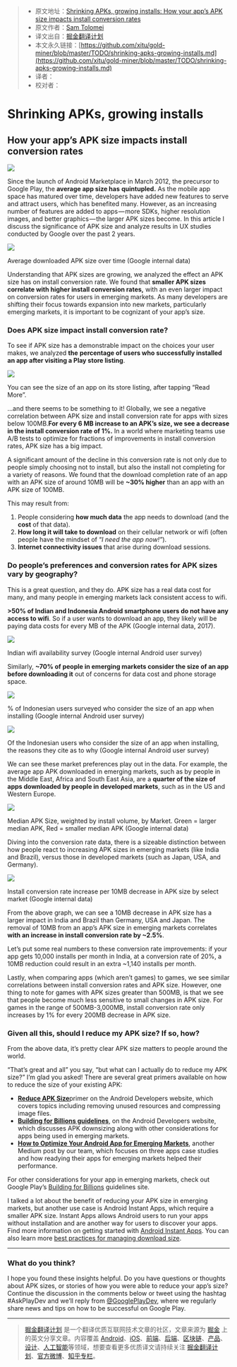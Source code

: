 > * 原文地址：[Shrinking APKs, growing installs: How your app’s APK size impacts install conversion rates](https://medium.com/googleplaydev/shrinking-apks-growing-installs-5d3fcba23ce2)
> * 原文作者：[Sam Tolomei](https://medium.com/@samueltolomei?source=post_header_lockup)
> * 译文出自：[掘金翻译计划](https://github.com/xitu/gold-miner)
> * 本文永久链接：[https://github.com/xitu/gold-miner/blob/master/TODO/shrinking-apks-growing-installs.md](https://github.com/xitu/gold-miner/blob/master/TODO/shrinking-apks-growing-installs.md)
> * 译者：
> * 校对者：

# Shrinking APKs, growing installs

## How your app’s APK size impacts install conversion rates

![](https://cdn-images-1.medium.com/max/800/0*f1gQ1k1n3_d4-x9t.)

Since the launch of Android Marketplace in March 2012, the precursor to Google Play, the **average app size has** **quintupled.** As the mobile app space has matured over time, developers have added new features to serve and attract users, which has benefited many. However, as an increasing number of features are added to apps — more SDKs, higher resolution images, and better graphics — the larger APK sizes become. In this article I discuss the significance of APK size and analyze results in UX studies conducted by Google over the past 2 years.

![](https://cdn-images-1.medium.com/max/800/0*nLLV6VxsHaagxgCk.)

Average downloaded APK size over time (Google internal data)

Understanding that APK sizes are growing, we analyzed the effect an APK size has on install conversion rate. We found that **smaller APK sizes correlate with higher install conversion rates,** with an even larger impact on conversion rates for users in emerging markets. As many developers are shifting their focus towards expansion into new markets, particularly emerging markets, it is important to be cognizant of your app’s size.

### **Does APK size impact install conversion rate?**

To see if APK size has a demonstrable impact on the choices your user makes, we analyzed **the** **percentage of users who successfully installed an app after visiting a Play store listing**.

![](https://cdn-images-1.medium.com/max/800/1*XxnZXaLarvTKJD-pnhVBUg.png)

You can see the size of an app on its store listing, after tapping “Read More”.

…and there seems to be something to it! Globally, we see a negative correlation between APK size and install conversion rate for apps with sizes below 100MB.**For every 6 MB increase to an APK’s size, we see a decrease in the install conversion rate of 1%.** In a world where marketing teams use A/B tests to optimize for fractions of improvements in install conversion rates, APK size has a big impact.

A significant amount of the decline in this conversion rate is not only due to people simply choosing not to install, but also the install not completing for a variety of reasons. We found that the download completion rate of an app with an APK size of around 10MB will be **~30% higher** than an app with an APK size of 100MB.

This may result from:

1.  People considering **how much data** the app needs to download (and the **cost** of that data).
2.  **How long it will take to download** on their cellular network or wifi (often people have the mindset of “_I need the app now!”_).
3.  **Internet connectivity issues** that arise during download sessions.

### **Do people’s preferences and conversion rates for APK sizes vary by geography?**

This is a great question, and they do. APK size has a real data cost for many, and many people in emerging markets lack consistent access to wifi.

**>50% of Indian and Indonesia Android smartphone users do not have any access to wifi**. So if a user wants to download an app, they likely will be paying data costs for every MB of the APK (Google internal data, 2017).

![](https://cdn-images-1.medium.com/max/800/0*TNaKtrVPw31uV3me.)

Indian wifi availability survey (Google internal Android user survey)

Similarly, **~70% of people in emerging markets consider the size of an app before downloading it** out of concerns for data cost and phone storage space.

![](https://cdn-images-1.medium.com/max/800/0*OH32EpFgpqb-tm2P.)

% of Indonesian users surveyed who consider the size of an app when installing (Google internal Android user survey)

![](https://cdn-images-1.medium.com/max/800/0*juzFS4rHk1SJqa5a.)

Of the Indonesian users who consider the size of an app when installing, the reasons they cite as to why (Google internal Android user survey)

We can see these market preferences play out in the data. For example, the average app APK downloaded in emerging markets, such as by people in the Middle East, Africa and South East Asia, are a **quarter of the size of apps downloaded by people in developed markets**, such as in the US and Western Europe.

![](https://cdn-images-1.medium.com/max/800/0*PgaK63Sz_T4s0Ezw.)

Median APK Size, weighted by install volume, by Market. Green = larger median APK, Red = smaller median APK (Google internal data)

Diving into the conversion rate data, there is a sizeable distinction between how people react to increasing APK sizes in emerging markets (like India and Brazil), versus those in developed markets (such as Japan, USA, and Germany).

![](https://cdn-images-1.medium.com/max/800/1*oa_4HPWrqANWG7WKwJl3OQ.png)

Install conversion rate increase per 10MB decrease in APK size by select market (Google internal data)

From the above graph, we can see a 10MB decrease in APK size has a larger impact in India and Brazil than Germany, USA and Japan. The removal of 10MB from an app’s APK size in emerging markets correlates **with an increase in install conversion rate by ~2.5%**.

Let’s put some real numbers to these conversion rate improvements: if your app gets 10,000 installs per month in India, at a conversion rate of 20%, a 10MB reduction could result in an extra ~1,140 installs per month.

Lastly, when comparing apps (which aren’t games) to games, we see similar correlations between install conversion rates and APK size. However, one thing to note for games with APK sizes greater than 500MB, is that we see that people become much less sensitive to small changes in APK size. For games in the range of 500MB-3,000MB, install conversion rate only increases by 1% for every 200MB decrease in APK size.

### **Given all this, should I reduce my APK size? If so, how?**

From the above data, it’s pretty clear APK size matters to people around the world.

“That’s great and all” you say, “but what can I actually do to reduce my APK size?” I’m glad you asked! There are several great primers available on how to reduce the size of your existing APK:

*   [**Reduce APK Size**](https://developer.android.com/topic/performance/reduce-apk-size.html)primer on the Android Developers website, which covers topics including removing unused resources and compressing image files.
*   [**Building for Billions guidelines**](https://developer.android.com/develop/quality-guidelines/building-for-billions.html), on the Android Developers website, which discusses APK downsizing along with other considerations for apps being used in emerging markets.
*   [**How to Optimize Your Android App for Emerging Markets**](https://medium.com/googleplaydev/how-to-optimize-your-android-app-for-emerging-markets-7124c4180fc), another Medium post by our team, which focuses on three apps case studies and how readying their apps for emerging markets helped their performance.

For other considerations for your app in emerging markets, check out Google Play’s [Building for Billions](https://developer.android.com/topic/billions/index.html) guidelines site.

I talked a lot about the benefit of reducing your APK size in emerging markets, but another use case is Android Instant Apps, which require a smaller APK size. Instant Apps allows Android users to run your apps without installation and are another way for users to discover your apps. Find more information on getting started with [Android Instant Apps](https://developer.android.com/topic/instant-apps/index.html). You can also learn more [best practices for managing download size](https://android-developers.googleblog.com/2017/08/android-instant-apps-best-practices-for.html).

* * *

### What do you think?

I hope you found these insights helpful. Do you have questions or thoughts about APK sizes, or stories of how you were able to reduce your app’s size? Continue the discussion in the comments below or tweet using the hashtag #AskPlayDev and we’ll reply from [@GooglePlayDev](http://twitter.com/googleplaydev), where we regularly share news and tips on how to be successful on Google Play.


---

> [掘金翻译计划](https://github.com/xitu/gold-miner) 是一个翻译优质互联网技术文章的社区，文章来源为 [掘金](https://juejin.im) 上的英文分享文章。内容覆盖 [Android](https://github.com/xitu/gold-miner#android)、[iOS](https://github.com/xitu/gold-miner#ios)、[前端](https://github.com/xitu/gold-miner#前端)、[后端](https://github.com/xitu/gold-miner#后端)、[区块链](https://github.com/xitu/gold-miner#区块链)、[产品](https://github.com/xitu/gold-miner#产品)、[设计](https://github.com/xitu/gold-miner#设计)、[人工智能](https://github.com/xitu/gold-miner#人工智能)等领域，想要查看更多优质译文请持续关注 [掘金翻译计划](https://github.com/xitu/gold-miner)、[官方微博](http://weibo.com/juejinfanyi)、[知乎专栏](https://zhuanlan.zhihu.com/juejinfanyi)。
